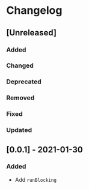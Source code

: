 # Changelog

## [Unreleased]

### Added

### Changed

### Deprecated

### Removed

### Fixed

### Updated

## [0.0.1] - 2021-01-30

### Added

- Add `runBlocking`
